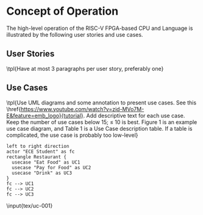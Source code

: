 # Concept of Operation

The high-level operation of the RISC-V FPGA-based CPU and Language is
illustrated by the following user stories and use cases.

## User Stories

<!-- Maybe have a talk about how my year had 68k? -->
<!-- And only the year after that did we have ARM for assembly -->
<!-- This project is kind of a way for us to keep ECE moving forward to modernity -->

<!-- First instance of tpl. -->
<!-- This is a custom LaTeX command that just turns the text blue and adds brackets. -->
<!-- There should be no instances this command at all before submission. -->

\tpl{Have at most 3 paragraphs per user story, preferably one}

## Use Cases

\tpl{Use UML diagrams and some annotation to present use cases. See this
\href{https://www.youtube.com/watch?v=zid-MVo7M-E&feature=emb_logo}{tutorial}.
Add descriptive text for each use case. Keep the number of use cases below 15; ≤
10 is best. Figure 1 is an example use case diagram, and Table 1 is a Use Case
description table. If a table is complicated, the use case is probably too
low-level}

<!-- PlantUML embed. We use a filter to automatically run PlantUML on these and generate the diagram. -->

```{.plantuml caption="Use Cases <an example use case diagram https://plantuml.com/use-case-diagram>"}
left to right direction
actor "ECE Student" as fc
rectangle Restaurant {
  usecase "Eat Food" as UC1
  usecase "Pay for Food" as UC2
  usecase "Drink" as UC3
}
fc --> UC1
fc --> UC2
fc --> UC3
```

<!-- Insert first use case table. -->

\input{tex/uc-001}
